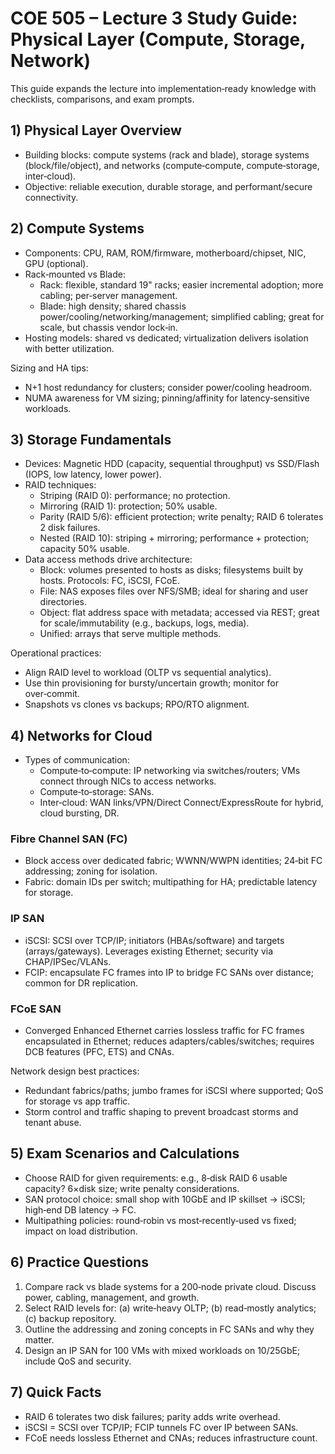 # COE 505 – Lecture 3 Study Guide: Physical Layer (Compute, Storage, Network)

This guide expands the lecture into implementation‑ready knowledge with checklists, comparisons, and exam prompts.

## 1) Physical Layer Overview
- Building blocks: compute systems (rack and blade), storage systems (block/file/object), and networks (compute‑compute, compute‑storage, inter‑cloud).
- Objective: reliable execution, durable storage, and performant/secure connectivity.

## 2) Compute Systems
- Components: CPU, RAM, ROM/firmware, motherboard/chipset, NIC, GPU (optional).
- Rack‑mounted vs Blade:
  - Rack: flexible, standard 19" racks; easier incremental adoption; more cabling; per‑server management.
  - Blade: high density; shared chassis power/cooling/networking/management; simplified cabling; great for scale, but chassis vendor lock‑in.
- Hosting models: shared vs dedicated; virtualization delivers isolation with better utilization.

Sizing and HA tips:
- N+1 host redundancy for clusters; consider power/cooling headroom.
- NUMA awareness for VM sizing; pinning/affinity for latency‑sensitive workloads.

## 3) Storage Fundamentals
- Devices: Magnetic HDD (capacity, sequential throughput) vs SSD/Flash (IOPS, low latency, lower power).
- RAID techniques:
  - Striping (RAID 0): performance; no protection.
  - Mirroring (RAID 1): protection; 50% usable.
  - Parity (RAID 5/6): efficient protection; write penalty; RAID 6 tolerates 2 disk failures.
  - Nested (RAID 10): striping + mirroring; performance + protection; capacity 50% usable.
- Data access methods drive architecture:
  - Block: volumes presented to hosts as disks; filesystems built by hosts. Protocols: FC, iSCSI, FCoE.
  - File: NAS exposes files over NFS/SMB; ideal for sharing and user directories.
  - Object: flat address space with metadata; accessed via REST; great for scale/immutability (e.g., backups, logs, media).
  - Unified: arrays that serve multiple methods.

Operational practices:
- Align RAID level to workload (OLTP vs sequential analytics).
- Use thin provisioning for bursty/uncertain growth; monitor for over‑commit.
- Snapshots vs clones vs backups; RPO/RTO alignment.

## 4) Networks for Cloud
- Types of communication:
  - Compute‑to‑compute: IP networking via switches/routers; VMs connect through NICs to access networks.
  - Compute‑to‑storage: SANs.
  - Inter‑cloud: WAN links/VPN/Direct Connect/ExpressRoute for hybrid, cloud bursting, DR.

### Fibre Channel SAN (FC)
- Block access over dedicated fabric; WWNN/WWPN identities; 24‑bit FC addressing; zoning for isolation.
- Fabric: domain IDs per switch; multipathing for HA; predictable latency for storage.

### IP SAN
- iSCSI: SCSI over TCP/IP; initiators (HBAs/software) and targets (arrays/gateways). Leverages existing Ethernet; security via CHAP/IPSec/VLANs.
- FCIP: encapsulate FC frames into IP to bridge FC SANs over distance; common for DR replication.

### FCoE SAN
- Converged Enhanced Ethernet carries lossless traffic for FC frames encapsulated in Ethernet; reduces adapters/cables/switches; requires DCB features (PFC, ETS) and CNAs.

Network design best practices:
- Redundant fabrics/paths; jumbo frames for iSCSI where supported; QoS for storage vs app traffic.
- Storm control and traffic shaping to prevent broadcast storms and tenant abuse.

## 5) Exam Scenarios and Calculations
- Choose RAID for given requirements: e.g., 8‑disk RAID 6 usable capacity? 6×disk size; write penalty considerations.
- SAN protocol choice: small shop with 10GbE and IP skillset → iSCSI; high‑end DB latency → FC.
- Multipathing policies: round‑robin vs most‑recently‑used vs fixed; impact on load distribution.

## 6) Practice Questions
1) Compare rack vs blade systems for a 200‑node private cloud. Discuss power, cabling, management, and growth.
2) Select RAID levels for: (a) write‑heavy OLTP; (b) read‑mostly analytics; (c) backup repository.
3) Outline the addressing and zoning concepts in FC SANs and why they matter.
4) Design an IP SAN for 100 VMs with mixed workloads on 10/25GbE; include QoS and security.

## 7) Quick Facts
- RAID 6 tolerates two disk failures; parity adds write overhead.
- iSCSI = SCSI over TCP/IP; FCIP tunnels FC over IP between SANs.
- FCoE needs lossless Ethernet and CNAs; reduces infrastructure count.
